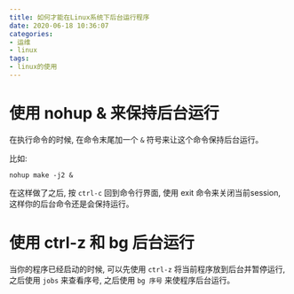 ```yaml
---
title: 如何才能在Linux系统下后台运行程序
date: 2020-06-18 10:36:07
categories:
- 运维
- linux
tags:
- linux的使用
---
```


# 使用 nohup & 来保持后台运行

在执行命令的时候, 在命令末尾加一个 `&` 符号来让这个命令保持后台运行。

比如:

```shell
nohup make -j2 &
```

在这样做了之后, 按 `ctrl-c` 回到命令行界面, 使用 exit 命令来关闭当前session, 这样你的后台命令还是会保持运行。

# 使用 ctrl-z 和 bg 后台运行

当你的程序已经启动的时候, 可以先使用 `ctrl-z` 将当前程序放到后台并暂停运行, 之后使用 `jobs` 来查看序号, 之后使用 `bg 序号` 来使程序后台运行。
